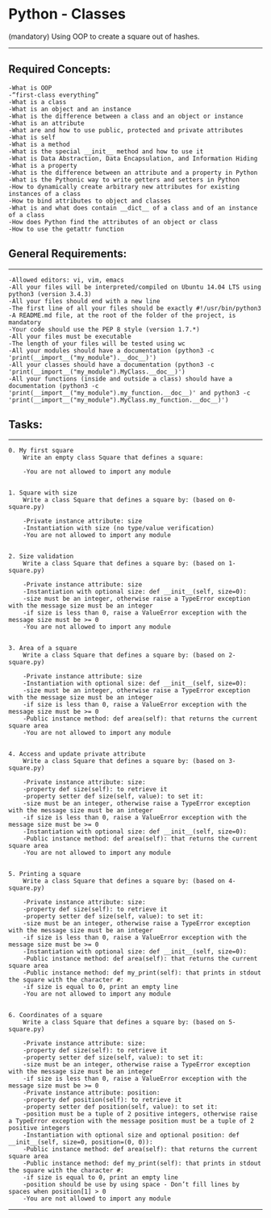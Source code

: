 # Python - Classes


(mandatory) Using OOP to create a square out of hashes.

_____________________________________________________________________________________________
## Required Concepts:

	-What is OOP
	-“first-class everything”
	-What is a class
	-What is an object and an instance
	-What is the difference between a class and an object or instance
	-What is an attribute
	-What are and how to use public, protected and private attributes
	-What is self
	-What is a method
	-What is the special __init__ method and how to use it
	-What is Data Abstraction, Data Encapsulation, and Information Hiding
	-What is a property
	-What is the difference between an attribute and a property in Python
	-What is the Pythonic way to write getters and setters in Python
	-How to dynamically create arbitrary new attributes for existing instances of a class
	-How to bind attributes to object and classes
	-What is and what does contain __dict__ of a class and of an instance of a class
	-How does Python find the attributes of an object or class
	-How to use the getattr function


## General Requirements:

_______________________________________________________________________________________________
	-Allowed editors: vi, vim, emacs
	-All your files will be interpreted/compiled on Ubuntu 14.04 LTS using python3 (version 3.4.3)
	-All your files should end with a new line
	-The first line of all your files should be exactly #!/usr/bin/python3
	-A README.md file, at the root of the folder of the project, is mandatory
	-Your code should use the PEP 8 style (version 1.7.*)
	-All your files must be executable
	-The length of your files will be tested using wc
	-All your modules should have a documentation (python3 -c 'print(__import__("my_module").__doc__)')
	-All your classes should have a documentation (python3 -c 'print(__import__("my_module").MyClass.__doc__)')
	-All your functions (inside and outside a class) should have a documentation (python3 -c 'print(__import__("my_module").my_function.__doc__)' and python3 -c 'print(__import__("my_module").MyClass.my_function.__doc__)')


## Tasks:

_________________________________________________________________________

	0. My first square
		Write an empty class Square that defines a square:

		-You are not allowed to import any module


	1. Square with size
		Write a class Square that defines a square by: (based on 0-square.py)

		-Private instance attribute: size
		-Instantiation with size (no type/value verification)
		-You are not allowed to import any module


	2. Size validation
		Write a class Square that defines a square by: (based on 1-square.py)

		-Private instance attribute: size
		-Instantiation with optional size: def __init__(self, size=0):
		-size must be an integer, otherwise raise a TypeError exception with the message size must be an integer
		-if size is less than 0, raise a ValueError exception with the message size must be >= 0
		-You are not allowed to import any module


	3. Area of a square
		Write a class Square that defines a square by: (based on 2-square.py)

		-Private instance attribute: size
		-Instantiation with optional size: def __init__(self, size=0):
		-size must be an integer, otherwise raise a TypeError exception with the message size must be an integer
		-if size is less than 0, raise a ValueError exception with the message size must be >= 0
		-Public instance method: def area(self): that returns the current square area
		-You are not allowed to import any module


	4. Access and update private attribute
		Write a class Square that defines a square by: (based on 3-square.py)

		-Private instance attribute: size:
		-property def size(self): to retrieve it
		-property setter def size(self, value): to set it:
		-size must be an integer, otherwise raise a TypeError exception with the message size must be an integer
		-if size is less than 0, raise a ValueError exception with the message size must be >= 0
		-Instantiation with optional size: def __init__(self, size=0):
		-Public instance method: def area(self): that returns the current square area
		-You are not allowed to import any module


	5. Printing a square
		Write a class Square that defines a square by: (based on 4-square.py)

		-Private instance attribute: size:
		-property def size(self): to retrieve it
		-property setter def size(self, value): to set it:
		-size must be an integer, otherwise raise a TypeError exception with the message size must be an integer
		-if size is less than 0, raise a ValueError exception with the message size must be >= 0
		-Instantiation with optional size: def __init__(self, size=0):
		-Public instance method: def area(self): that returns the current square area
		-Public instance method: def my_print(self): that prints in stdout the square with the character #:
		-if size is equal to 0, print an empty line
		-You are not allowed to import any module


	6. Coordinates of a square
		Write a class Square that defines a square by: (based on 5-square.py)

		-Private instance attribute: size:
		-property def size(self): to retrieve it
		-property setter def size(self, value): to set it:
		-size must be an integer, otherwise raise a TypeError exception with the message size must be an integer
		-if size is less than 0, raise a ValueError exception with the message size must be >= 0
		-Private instance attribute: position:
		-property def position(self): to retrieve it
		-property setter def position(self, value): to set it:
		-position must be a tuple of 2 positive integers, otherwise raise a TypeError exception with the message position must be a tuple of 2 positive integers
		-Instantiation with optional size and optional position: def __init__(self, size=0, position=(0, 0)):
		-Public instance method: def area(self): that returns the current square area
		-Public instance method: def my_print(self): that prints in stdout the square with the character #:
		-if size is equal to 0, print an empty line
		-position should be use by using space - Don’t fill lines by spaces when position[1] > 0
		-You are not allowed to import any module

___________________________________________________________________________________________________
